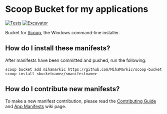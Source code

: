 # Scoop Bucket for my applications

[![Tests](https://github.com/MihaMarkic/scoop-bucket/actions/workflows/ci.yml/badge.svg)](https://github.com/MihaMarkic/scoop-bucket/actions/workflows/ci.yml) [![Excavator](https://github.com/MihaMarkic/scoop-bucket/actions/workflows/excavator.yml/badge.svg)](https://github.com/MihaMarkic/scoop-bucket/actions/workflows/excavator.yml)

Bucket for [Scoop](https://scoop.sh), the Windows command-line installer.

## How do I install these manifests?

After manifests have been committed and pushed, run the following:

```pwsh
scoop bucket add mihamarkic https://github.com/MihaMarkic/scoop-bucket
scoop install <bucketname>/<manifestname>
```

## How do I contribute new manifests?

To make a new manifest contribution, please read the [Contributing
Guide](https://github.com/ScoopInstaller/.github/blob/main/.github/CONTRIBUTING.md)
and [App Manifests](https://github.com/ScoopInstaller/Scoop/wiki/App-Manifests)
wiki page.

